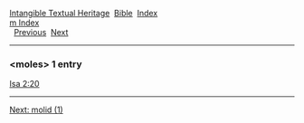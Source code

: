 [Intangible Textual Heritage](../../index)  [Bible](../index) 
[Index](index)   
[m Index](_m_)  
  [Previous](c07532)  [Next](c07534) 

------------------------------------------------------------------------

### &lt;moles&gt; 1 entry

[Isa 2:20](../kjv/isa002.htm#020)  

------------------------------------------------------------------------

[Next: molid (1)](c07534)
